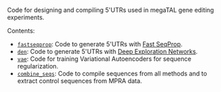 Code for designing and compiling 5'UTRs used in megaTAL gene editing experiments.

Contents:
- [`fastseqprop`](fastseqprop): Code to generate 5'UTRs with [Fast SeqProp](https://doi.org/10.1186/s12859-021-04437-5).
- [`den`](den): Code to generate 5'UTRs with [Deep Exploration Networks](https://doi.org/10.1016/j.cels.2020.05.007).
- [`vae`](vae): Code for training Variational Autoencoders for sequence regularization.
- [`combine_seqs`](combine_seqs): Code to compile sequences from all methods and to extract control sequences from MPRA data.
